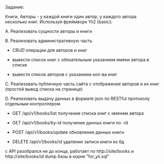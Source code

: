 Задание:

Книги, Авторы - у каждой книги один автор, у каждого автора несколько книг. 
Используя фреймворк Yii2 (basic):
 


A. Реализовать сущности авторы и книги

B. Реализовать административную часть
- CRUD операции для авторов и книг
- вывести список книг с обязательным указанием имени автора в списке

- вывести список авторов с указанием кол-ва книг


C. Реализовать публичную часть сайта с отображение авторов и их книг (простой вывод списка на странице)
 
D. Реализовать выдачу данных в формате json по RESTful протоколу отдельным контроллером

- GET /api/v1/books/list получение списка книг с именем автора

- GET /api/v1/books/by-id получение данных книги по -id

- POST /api/v1/books/update обновление данных книги
- DELETE /api/v1/books/id удаление записи книги из бд


с API разобрался не до конца, работает по http://site/books и http://site/books/id
dump базы в корне "for_yii.sql"
